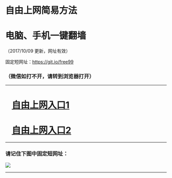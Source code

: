﻿# 自由上网简易方法

# 电脑、手机一键翻墙

（2017/10/09 更新，网址有效）

固定短网址：https://git.io/free99

### （微信如打不开，请转到浏览器打开）


***





# &nbsp;&nbsp; <a href="http://ft307511266.fwq-tz-1001.info/fwqtz01.html?t=100900118782 " target="_blank">自由上网入口1</a>
# &nbsp;&nbsp; <a href="http://ft1860528634.fwq-tz-1002.info/fwqtz02.html?t=100900123127 " target="_blank">自由上网入口2</a>
***

### 请记住下图中固定短网址：

<img src="https://s3-us-west-2.amazonaws.com/fwq-1001/yjfq-20170905okok.png" /> 


***

